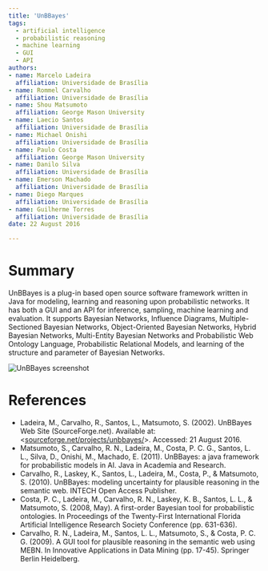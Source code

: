 ```yaml
---
title: 'UnBBayes'
tags:
  - artificial intelligence
  - probabilistic reasoning
  - machine learning
  - GUI
  - API
authors:
- name: Marcelo Ladeira
  affiliation: Universidade de Brasília
- name: Rommel Carvalho
  affiliation: Universidade de Brasília
- name: Shou Matsumoto
  affiliation: George Mason University
- name: Laecio Santos
  affiliation: Universidade de Brasília
- name: Michael Onishi
  affiliation: Universidade de Brasília
- name: Paulo Costa
  affiliation: George Mason University
- name: Danilo Silva
  affiliation: Universidade de Brasília
- name: Emerson Machado
  affiliation: Universidade de Brasília
- name: Diego Marques
  affiliation: Universidade de Brasília
- name: Guilherme Torres
  affiliation: Universidade de Brasília
date: 22 August 2016

---
```


# Summary

UnBBayes is a plug-in based open source software framework written in Java for modeling, learning and reasoning upon probabilistic networks. It has both a GUI and an API for inference, sampling, machine learning and evaluation. It supports Bayesian Networks, Influence Diagrams, Multiple-Sectioned Bayesian Networks, Object-Oriented Bayesian Networks, Hybrid Bayesian Networks, Multi-Entity Bayesian Networks and Probabilistic Web Ontology Language, Probabilistic Relational Models, and learning of the structure and parameter of Bayesian Networks. 

![UnBBayes screenshot](https://a.fsdn.com/con/app/proj/unbbayes/screenshots/231404.jpg)


# References

- Ladeira, M., Carvalho, R., Santos, L., Matsumoto, S. (2002). UnBBayes Web Site (SourceForge.net). Available at: <[sourceforge.net/projects/unbbayes/](https://sourceforge.net/projects/unbbayes/)>. Accessed: 21 August 2016.
- Matsumoto, S., Carvalho, R. N., Ladeira, M., Costa, P. C. G., Santos, L. L., Silva, D., Onishi, M., Machado, E. (2011). UnBBayes: a java framework for probabilistic models in AI. Java in Academia and Research.
- Carvalho, R., Laskey, K., Santos, L., Ladeira, M., Costa, P., & Matsumoto, S. (2010). UnBBayes: modeling uncertainty for plausible reasoning in the semantic web. INTECH Open Access Publisher.
- Costa, P. C., Ladeira, M., Carvalho, R. N., Laskey, K. B., Santos, L. L., & Matsumoto, S. (2008, May). A first-order Bayesian tool for probabilistic ontologies. In Proceedings of the Twenty-First International Florida Artificial Intelligence Research Society Conference (pp. 631-636).
- Carvalho, R. N., Ladeira, M., Santos, L. L., Matsumoto, S., & Costa, P. C. G. (2009). A GUI tool for plausible reasoning in the semantic web using MEBN. In Innovative Applications in Data Mining (pp. 17-45). Springer Berlin Heidelberg.

